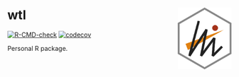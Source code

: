# wtl <img src="man/figures/logo.svg" align="right" height=140/>

[![R-CMD-check](https://github.com/heavywatal/rwtl/actions/workflows/R-CMD-check.yaml/badge.svg)](https://github.com/heavywatal/rwtl/actions/workflows/R-CMD-check.yaml)
[![codecov](https://codecov.io/gh/heavywatal/rwtl/graph/badge.svg?token=gugNe2Dq2l)](https://codecov.io/gh/heavywatal/rwtl)

Personal R package.
